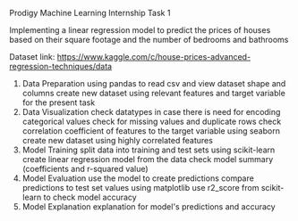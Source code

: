 Prodigy Machine Learning Internship Task 1

Implementing a linear regression model to predict the prices of houses based on their square footage and the number of bedrooms and bathrooms

Dataset link: https://www.kaggle.com/c/house-prices-advanced-regression-techniques/data

1. Data Preparation
using pandas to read csv and view dataset shape and columns
create new dataset using relevant features and target variable for the present task
2. Data Visualization
check datatypes in case there is need for encoding categorical values
check for missing values and duplicate rows
check correlation coefficient of features to the target variable using seaborn
create new dataset using highly correlated features
3. Model Training
split data into training and test sets using scikit-learn
create linear regression model from the data
check model summary (coefficients and r-squared value)
4. Model Evaluation
use the model to create predictions
compare predictions to test set values using matplotlib
use r2_score from scikit-learn to check model accuracy
5. Model Explanation
explanation for model's predictions and accuracy
